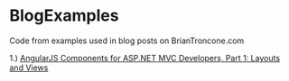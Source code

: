 BlogExamples
============

Code from examples used in blog posts on BrianTroncone.com

1.) <a href="http://briantroncone.com/?p=105">AngularJS Components for ASP.NET MVC Developers, Part 1: Layouts and Views</a> 
